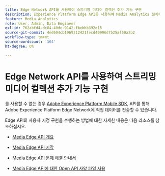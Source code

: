 ```yaml
---
title: Edge Network API를 사용하여 스트리밍 미디어 컬렉션 추가 기능 구현
description: Experience Platform Edge API를 사용하여 Media Analytics 설치에 대한 리소스입니다.
feature: Media Analytics
role: User, Admin, Data Engineer
exl-id: 762abfd4-dc84-40dc-9142-fbebbb892e15
source-git-commit: 4ed604cb1969212421fecd40996d7b25af50a2b2
workflow-type: tm+mt
source-wordcount: '104'
ht-degree: 0%

---
```


# Edge Network API를 사용하여 스트리밍 미디어 컬렉션 추가 기능 구현

를 사용할 수 없는 경우 [Adobe Experience Platform Mobile SDK](/help/implementation/edge/implementation-edge.md), API를 통해 Adobe Experience Platform Edge Network에 직접 데이터를 전송할 수 있습니다.

Edge API의 사용자 지정 구현을 수행하는 방법에 대한 자세한 내용은 다음 리소스를 참조하십시오.

* [Media Edge API 개요](https://developer.adobe.com/cja-apis/docs/endpoints/media-edge/)

* [Media Edge API 시작](https://developer.adobe.com/cja-apis/docs/endpoints/media-edge/getting-started/)

* [Media Edge API 문제 해결 안내서](https://developer.adobe.com/cja-apis/docs/endpoints/media-edge/troubleshooting/)

* [Media Edge API에 대한 Open API 사양 파일 사용](https://developer.adobe.com/cja-apis/docs/endpoints/media-edge/swagger/)
